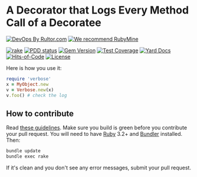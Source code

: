 # A Decorator that Logs Every Method Call of a Decoratee

[![DevOps By Rultor.com](http://www.rultor.com/b/yegor256/verbose)](http://www.rultor.com/p/yegor256/verbose)
[![We recommend RubyMine](https://www.elegantobjects.org/rubymine.svg)](https://www.jetbrains.com/ruby/)

[![rake](https://github.com/yegor256/verbose/actions/workflows/rake.yml/badge.svg)](https://github.com/yegor256/verbose/actions/workflows/rake.yml)
[![PDD status](http://www.0pdd.com/svg?name=yegor256/verbose)](http://www.0pdd.com/p?name=yegor256/verbose)
[![Gem Version](https://badge.fury.io/rb/verbose.svg)](http://badge.fury.io/rb/verbose)
[![Test Coverage](https://img.shields.io/codecov/c/github/yegor256/verbose.svg)](https://codecov.io/github/yegor256/verbose?branch=master)
[![Yard Docs](http://img.shields.io/badge/yard-docs-blue.svg)](http://rubydoc.info/github/yegor256/verbose/master/frames)
[![Hits-of-Code](https://hitsofcode.com/github/yegor256/verbose)](https://hitsofcode.com/view/github/yegor256/verbose)
[![License](https://img.shields.io/badge/license-MIT-green.svg)](https://github.com/yegor256/verbose/blob/master/LICENSE.txt)

Here is how you use it:

```ruby
require 'verbose'
x = MyObject.new
v = Verbose.new(x)
v.foo() # check the log
```

## How to contribute

Read
[these guidelines](https://www.yegor256.com/2014/04/15/github-guidelines.html).
Make sure you build is green before you contribute
your pull request. You will need to have
[Ruby](https://www.ruby-lang.org/en/) 3.2+ and
[Bundler](https://bundler.io/) installed. Then:

```bash
bundle update
bundle exec rake
```

If it's clean and you don't see any error messages, submit your pull request.
